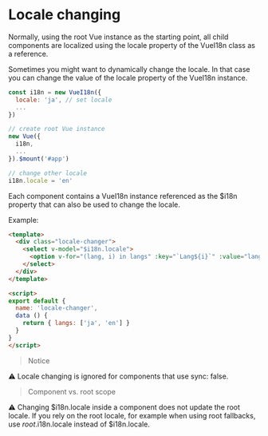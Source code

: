 # Locale changing

Normally, using the root Vue instance as the starting point, all child components are localized using the locale property of the VueI18n class as a reference.

Sometimes you might want to dynamically change the locale. In that case you can change the value of the locale property of the VueI18n instance.

```js
const i18n = new VueI18n({
  locale: 'ja', // set locale
  ...
})

// create root Vue instance
new Vue({
  i18n,
  ...
}).$mount('#app')

// change other locale
i18n.locale = 'en'

```

Each component contains a VueI18n instance referenced as the $i18n property that can also be used to change the locale.

Example:

```html
<template>
  <div class="locale-changer">
    <select v-model="$i18n.locale">
      <option v-for="(lang, i) in langs" :key="`Lang${i}`" :value="lang">{{ lang }}</option>
    </select>
  </div>
</template>

<script>
export default {
  name: 'locale-changer',
  data () {
    return { langs: ['ja', 'en'] }
  }
}
</script>

```

>Notice

⚠️ Locale changing is ignored for components that use sync: false.

>Component vs. root scope

⚠️ Changing $i18n.locale inside a component does not update the root locale. If you rely on the root locale, for example when using root fallbacks, use $root.$i18n.locale instead of $i18n.locale.

